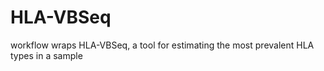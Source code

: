 # HLA-VBSeq
workflow wraps HLA-VBSeq, a tool for estimating the most prevalent HLA types in a sample
